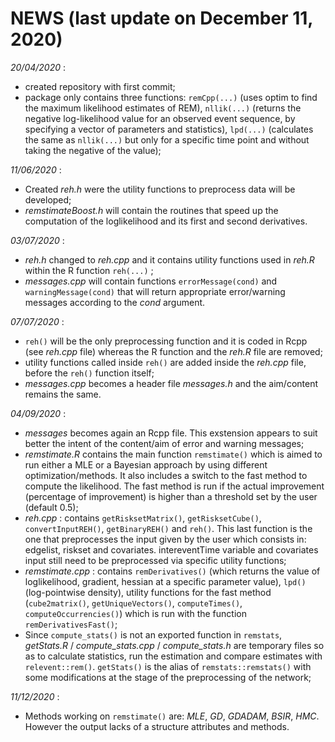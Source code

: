 # NEWS (last update on December 11, 2020)

_20/04/2020_ :
* created repository with first commit;
* package only contains three functions: `remCpp(...)` (uses optim to find the maximum likelihood estimates of REM),
`nllik(...)` (returns the negative log-likelihood value for an observed event sequence, by specifying a vector of parameters and statistics),
`lpd(...)` (calculates the same as `nllik(...)` but only for a specific time point and without taking the negative of the value);

_11/06/2020_ :
* Created _reh.h_ were the utility functions to preprocess data will be developed;
* _remstimateBoost.h_ will contain the routines that speed up the computation of the loglikelihood and its first and second derivatives.

_03/07/2020_ :
*  _reh.h_ changed to _reh.cpp_ and it contains utility functions used in _reh.R_ within the R function `reh(...)` ;
* _messages.cpp_ will contain functions `errorMessage(cond)` and `warningMessage(cond)` that will return appropriate error/warning messages according to the _cond_ argument.

_07/07/2020_ :
*  `reh()` will be the only preprocessing function and it is coded in Rcpp (see _reh.cpp_ file) whereas the R function and the _reh.R_ file are removed;
* utility functions called inside `reh()` are added inside the _reh.cpp_ file, before the `reh()` function itself;
* _messages.cpp_ becomes a header file _messages.h_ and the aim/content remains the same.

_04/09/2020_ :
*  _messages_ becomes again an Rcpp file. This exstension appears to suit better the intent of the content/aim of error and warning messages;
* _remstimate.R_ contains the main function `remstimate()` which is aimed to run either a MLE or a Bayesian approach by using different optimization/methods. It also includes a switch to the fast method to compute the likelihood. The fast method is run if the actual improvement (percentage of improvement) is higher than a threshold set by the user (default 0.5);
* _reh.cpp_ : contains `getRisksetMatrix()`, `getRisksetCube()`, `convertInputREH()`, `getBinaryREH()` and `reh()`. This last function is the one that preprocesses the input given by the user which consists in: edgelist, riskset and covariates. intereventTime variable and covariates input still need to be preprocessed via specific utility functions;
* _remstimate.cpp_ : contains `remDerivatives()` (which returns the value of loglikelihood, gradient, hessian at a specific parameter value), `lpd()` (log-pointwise density), utility functions for the fast method (`cube2matrix()`, `getUniqueVectors()`, `computeTimes()`, `computeOccurrencies()`) which is run with the function `remDerivativesFast()`;
* Since `compute_stats()` is not an exported function in `remstats`, _getStats.R_ / _compute_stats.cpp_ / _compute_stats.h_ are temporary files so as to calculate statistics, run the estimation and compare estimates with `relevent::rem()`.  `getStats()` is the alias of `remstats::remstats()` with some modifications at the stage of the preprocessing of the network;

_11/12/2020_ :
* Methods working on `remstimate()` are: _MLE_, _GD_, _GDADAM_, _BSIR_, _HMC_. However the output lacks of a structure attributes and methods.
